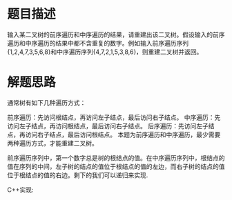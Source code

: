 # 题目描述

输入某二叉树的前序遍历和中序遍历的结果，请重建出该二叉树。假设输入的前序遍历和中序遍历的结果中都不含重复的数字。例如输入前序遍历序列{1,2,4,7,3,5,6,8}和中序遍历序列{4,7,2,1,5,3,8,6}，则重建二叉树并返回。

# 解题思路

通常树有如下几种遍历方式：

前序遍历：先访问根结点，再访问左子结点，最后访问右子结点。
中序遍历：先访问左子结点，再访问根结点，最后访问右子结点。
后序遍历：先访问左子结点，再访问右子结点，最后访问根结点。
本题为前序遍历和中序遍历，最少需要两种遍历方式，才能重建二叉树。

前序遍历序列中，第一个数字总是树的根结点的值。在中序遍历序列中，根结点的值在序列的中间，左子树的结点的值位于根结点的值的左边，而右子树的结点的值位于根结点的值的右边。剩下的我们可以递归来实现.

C++实现:
